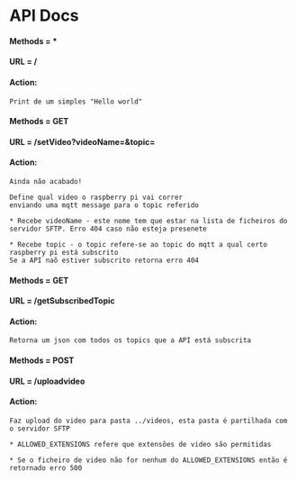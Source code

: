 # API Docs


#### Methods = * 
#### URL = /
#### Action:
    Print de um simples "Hello world"

#### Methods = GET 
#### URL = /setVideo?videoName=<nome-do-video>&topic=<mqtt-topic>
#### Action:
    Ainda não acabado!

    Define qual video o raspberry pi vai correr
    enviando uma mqtt message para o topic referido
    
    * Recebe videoName - este nome tem que estar na lista de ficheiros do servidor SFTP. Erro 404 caso não esteja presenete
    
    * Recebe topic - o topic refere-se ao topic do mqtt a qual certo raspberry pi está subscrito
    Se a API naõ estiver subscrito retorna erro 404

#### Methods = GET 
#### URL = /getSubscribedTopic
#### Action:
    Retorna um json com todos os topics que a API está subscrita

#### Methods = POST
#### URL = /uploadvideo
#### Action:
    Faz upload do video para pasta ../videos, esta pasta é partilhada com o servidor SFTP

    * ALLOWED_EXTENSIONS refere que extensões de video são permitidas
    
    * Se o ficheiro de video não for nenhum do ALLOWED_EXTENSIONS então é retornado erro 500

